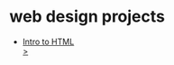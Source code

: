 # web design projects
<ul>
  <li> <a href = "intro_html/index.html" target = "_blank"> Intro to HTML</li>                  >

</ul>